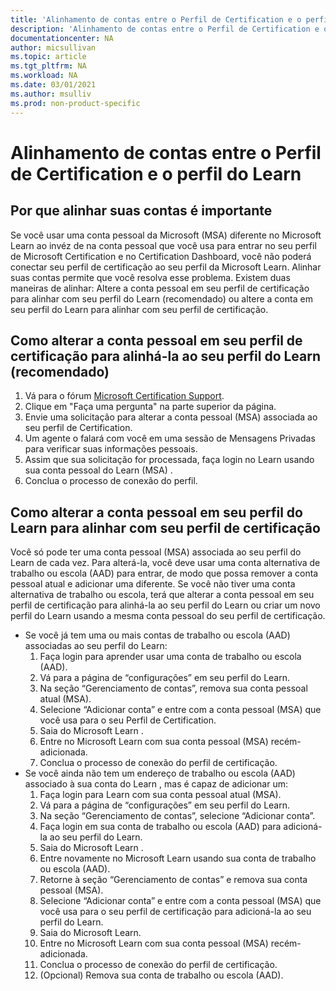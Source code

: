 ```yaml
---
title: 'Alinhamento de contas entre o Perfil de Certification e o perfil do Learn | Microsoft Docs'
description: 'Alinhamento de contas entre o Perfil de Certification e o perfil do Learn' 
documentationcenter: NA 
author: micsullivan
ms.topic: article
ms.tgt_pltfrm: NA
ms.workload: NA
ms.date: 03/01/2021
ms.author: msulliv
ms.prod: non-product-specific
---
```

# Alinhamento de contas entre o Perfil de Certification e o perfil do Learn

## Por que alinhar suas contas é importante

Se você usar uma conta pessoal da Microsoft (MSA) diferente no Microsoft Learn ao invéz de na conta pessoal que você usa para entrar no seu perfil de Microsoft Certification e no Certification Dashboard, você não poderá conectar seu perfil de certificação ao seu perfil da Microsoft Learn. Alinhar suas contas permite que você resolva esse problema. Existem duas maneiras de alinhar: Altere a conta pessoal em seu perfil de certificação para alinhar com seu perfil do Learn (recomendado) ou altere a conta em seu perfil do Learn para alinhar com seu perfil de certificação.

## Como alterar a conta pessoal em seu perfil de certificação para alinhá-la ao seu perfil do Learn (recomendado)

1. Vá para o fórum [Microsoft Certification Support](https://aka.ms/mcpforum).
2. Clique em "Faça uma pergunta" na parte superior da página.
3. Envie uma solicitação para alterar a conta pessoal (MSA) associada ao seu perfil de Certification.
4. Um agente o falará com você em uma sessão de Mensagens Privadas para verificar suas informações pessoais.
5. Assim que sua solicitação for processada, faça login no Learn usando sua conta pessoal do Learn (MSA) .
6. Conclua o processo de conexão do perfil. 

## Como alterar a conta pessoal em seu perfil do Learn para alinhar com seu perfil de certificação

Você só pode ter uma conta pessoal (MSA) associada ao seu perfil do Learn de cada vez. Para alterá-la, você deve usar uma conta alternativa de trabalho ou escola (AAD) para entrar, de modo que possa remover a conta pessoal atual e adicionar uma diferente. Se você não tiver uma conta alternativa de trabalho ou escola, terá que alterar a conta pessoal em seu perfil de certificação para alinhá-la ao seu perfil do Learn ou criar um novo perfil do Learn usando a mesma conta pessoal do seu perfil de certificação.

- Se você já tem uma ou mais contas de trabalho ou escola (AAD) associadas ao seu perfil do Learn:
    1. Faça login para aprender usar uma conta de trabalho ou escola (AAD).
    2. Vá para a página de “configurações” em seu perfil do Learn.
    3. Na seção “Gerenciamento de contas”, remova sua conta pessoal atual (MSA).
    4. Selecione “Adicionar conta” e entre com a conta pessoal (MSA) que você usa para o seu Perfil de Certification.
    5. Saia do Microsoft Learn .
    6. Entre no Microsoft Learn com sua conta pessoal (MSA) recém-adicionada.
    7. Conclua o processo de conexão do perfil de certificação.
- Se você ainda não tem um endereço de trabalho ou escola (AAD) associado à sua conta do Learn , mas é capaz de adicionar um:
    1. Faça login para Learn com sua conta pessoal atual (MSA).
    2. Vá para a página de “configurações” em seu perfil do Learn.
    3. Na seção “Gerenciamento de contas”, selecione “Adicionar conta”.
    4. Faça login em sua conta de trabalho ou escola (AAD) para adicioná-la ao seu perfil do Learn.
    5. Saia do Microsoft Learn .
    6. Entre novamente no Microsoft Learn usando sua conta de trabalho ou escola (AAD).
    7. Retorne à seção “Gerenciamento de contas” e remova sua conta pessoal (MSA).
    8. Selecione “Adicionar conta” e entre com a conta pessoal (MSA) que você usa para o seu perfil de certificação para adicioná-la ao seu perfil do Learn.
    9. Saia do Microsoft Learn.
    10. Entre no Microsoft Learn com sua conta pessoal (MSA) recém-adicionada.
    11. Conclua o processo de conexão do perfil de certificação.
    12. (Opcional) Remova sua conta de trabalho ou escola (AAD).